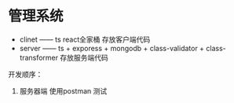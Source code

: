 # 管理系统

- clinet —— ts react全家桶
    存放客户端代码
- server —— ts + exporess + mongodb + class-validator + class-transformer
    存放服务端代码


开发顺序：
1. 服务器端 使用postman 测试

